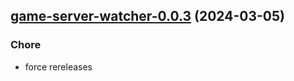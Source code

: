 

## [game-server-watcher-0.0.3](https://github.com/truecharts/charts/compare/game-server-watcher-0.0.2...game-server-watcher-0.0.3) (2024-03-05)

### Chore



- force rereleases